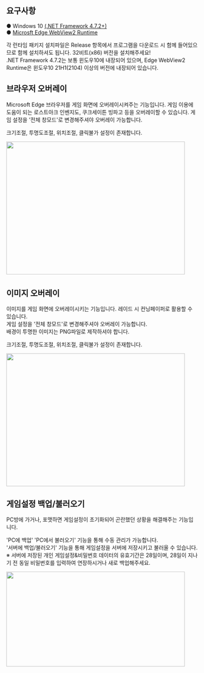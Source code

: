 ## 요구사항  
  ● Windows 10 [(.NET Framework 4.7.2+)](https://dotnet.microsoft.com/en-us/download/dotnet-framework/net472)  
  ● [Microsft Edge WebView2 Runtime](https://developer.microsoft.com/ko-kr/microsoft-edge/webview2/)  
  
  각 런타임 패키지 설치파일은 Release 항목에서 프로그램을 다운로드 시 함께 들어있으므로 함께 설치하셔도 됩니다. 32비트(x86) 버전을 설치해주세요!  
  .NET Framework 4.7.2는 보통 윈도우10에 내장되어 있으며, Edge WebView2 Runtime은 윈도우10 21H1(2104) 이상의 버전에 내장되어 있습니다.  
  
## 브라우저 오버레이  
  Microsoft Edge 브라우저를 게임 화면에 오버레이시켜주는 기능입니다. 게임 이용에 도움이 되는 로스트아크 인벤지도, 쿠크세이튼 빙파고 등을 오버레이할 수 있습니다.
  게임 설정을 '전체 창모드'로 변경해주셔야 오버레이 가능합니다.  
  
  크기조절, 투명도조절, 위치조절, 클릭불가 설정이 존재합니다.  
  
  <img src="https://user-images.githubusercontent.com/74810045/148104633-873bb30d-dfba-4422-b00c-e893e0967404.png"  width="470" height="350">  
　　
　　
  
## 이미지 오버레이  
  이미지를 게임 화면에 오버레이시키는 기능입니다. 레이드 시 컨닝페이퍼로 활용할 수 있습니다.  
  게임 설정을 '전체 창모드'로 변경해주셔야 오버레이 가능합니다.  
  배경이 투명한 이미지는 PNG파일로 제작하셔야 합니다.  
    
  크기조절, 투명도조절, 위치조절, 클릭불가 설정이 존재합니다.  
    
  <img src="https://user-images.githubusercontent.com/74810045/148147236-7cde73b0-623f-41ff-9f2a-cf93e019a237.png"  width="470" height="350">  
  
  
  
  
  
## 게임설정 백업/불러오기  
  PC방에 가거나, 포맷하면 게임설정이 초기화되어 곤란했던 상황을 해결해주는 기능입니다.  
  
  'PC에 백업' 'PC에서 불러오기' 기능을 통해 수동 관리가 가능합니다.  
  '서버에 백업/불러오기' 기능을 통해 게임설정을 서버에 저장시키고 불러올 수 있습니다.  
  ※ 서버에 저장된 개인 게임설정&비밀번호 데이터의 유효기간은 28일이며, 28일이 지나기 전 동일 비밀번호를 입력하여 연장하시거나 새로 백업해주세요.  
  
  <img src="https://user-images.githubusercontent.com/74810045/148104895-194b6d01-3f39-4127-b0e6-e45d94d7aab1.png"  width="470" height="250">  
